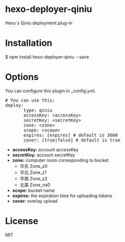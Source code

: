 # hexo-deployer-qiniu
Hexo`s Qiniu deployment plug-in
# Installation
$ npm install hexo-deployer-qiniu --save
# Options
You can configure this plugin in _config.yml.
<pre>
# You can use this:
deploy:
       type: qiniu
       accessKey: &lt;accessKey&gt;
       secretKey: &lt;secretKey&gt;
       zone: &lt;zone&gt;
       scope: &lt;scope&gt;
       expires: [expires] # default is 3600
       cover: [true|false] # default is true
</pre>

- **accessKey:** account  accessKey
- **secretKey:** account secretKey
- **zone:** computer room corresponding to bucket
    - 华东 Zone_z0
    - 华北 Zone_z1
    - 华南 Zone_z2
    - 北美 Zone_na0
- **scope:** bucket name
- **expires:** the expiration time for uploading tokens
- **cover:** overlay upload


# License
MIT
